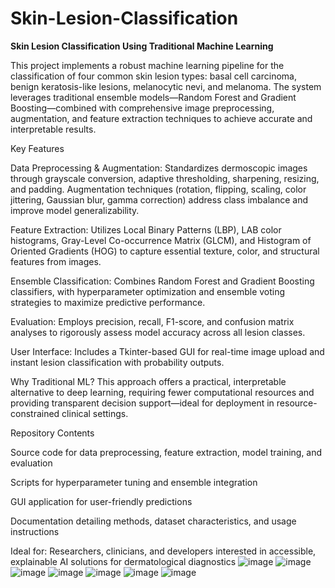 # Skin-Lesion-Classification
**Skin Lesion Classification Using Traditional Machine Learning**

This project implements a robust machine learning pipeline for the classification of four common skin lesion types: basal cell carcinoma, benign keratosis-like lesions, melanocytic nevi, and melanoma. The system leverages traditional ensemble models—Random Forest and Gradient Boosting—combined with comprehensive image preprocessing, augmentation, and feature extraction techniques to achieve accurate and interpretable results.

Key Features

Data Preprocessing & Augmentation: Standardizes dermoscopic images through grayscale conversion, adaptive thresholding, sharpening, resizing, and padding. Augmentation techniques (rotation, flipping, scaling, color jittering, Gaussian blur, gamma correction) address class imbalance and improve model generalizability.

Feature Extraction: Utilizes Local Binary Patterns (LBP), LAB color histograms, Gray-Level Co-occurrence Matrix (GLCM), and Histogram of Oriented Gradients (HOG) to capture essential texture, color, and structural features from images.

Ensemble Classification: Combines Random Forest and Gradient Boosting classifiers, with hyperparameter optimization and ensemble voting strategies to maximize predictive performance.

Evaluation: Employs precision, recall, F1-score, and confusion matrix analyses to rigorously assess model accuracy across all lesion classes.

User Interface: Includes a Tkinter-based GUI for real-time image upload and instant lesion classification with probability outputs.

Why Traditional ML?
This approach offers a practical, interpretable alternative to deep learning, requiring fewer computational resources and providing transparent decision support—ideal for deployment in resource-constrained clinical settings.

Repository Contents

Source code for data preprocessing, feature extraction, model training, and evaluation

Scripts for hyperparameter tuning and ensemble integration

GUI application for user-friendly predictions

Documentation detailing methods, dataset characteristics, and usage instructions

Ideal for: Researchers, clinicians, and developers interested in accessible, explainable AI solutions for dermatological diagnostics
![image](https://github.com/user-attachments/assets/fc39065f-9e77-4bd3-b9a5-9b278c9d5ac0)
![image](https://github.com/user-attachments/assets/1656dd1f-8489-434d-8d18-c4768e4172bc)
![image](https://github.com/user-attachments/assets/2891162e-1ef0-4d52-a26d-163b291a748f)
![image](https://github.com/user-attachments/assets/1fdc51a3-0c79-4021-a210-e4752f0cd027)
![image](https://github.com/user-attachments/assets/35d36fe0-e356-4515-8561-02fc99f12ac2)
![image](https://github.com/user-attachments/assets/4201553b-9a11-4d89-a2fe-d42f4cf40d25)
![image](https://github.com/user-attachments/assets/a8830870-f81c-4738-b8d3-0a993ea72203)


